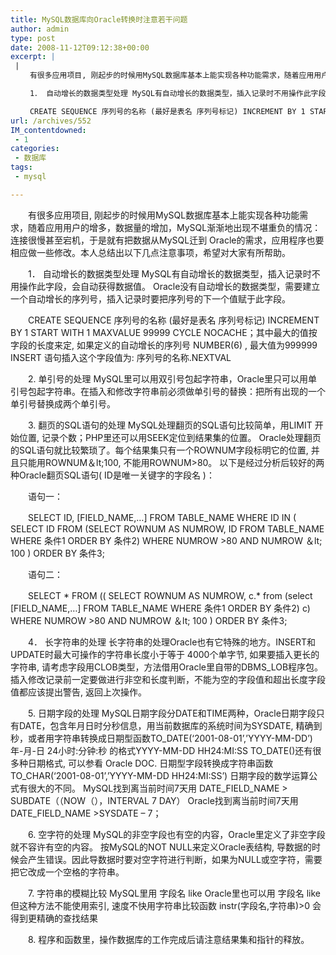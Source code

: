 ```yaml
---
title: MySQL数据库向Oracle转换时注意若干问题
author: admin
type: post
date: 2008-11-12T09:12:38+00:00
excerpt: |
 |
 　　有很多应用项目, 刚起步的时候用MySQL数据库基本上能实现各种功能需求，随着应用用户的增多，数据量的增加，MySQL渐渐地出现不堪重负的情况：连接很慢甚至宕机，于是就有把数据从MySQL迁到 Oracle的需求，应用程序也要相应做一些修改。本人总结出以下几点注意事项，希望对大家有所帮助。

 　　1． 自动增长的数据类型处理 MySQL有自动增长的数据类型，插入记录时不用操作此字段，会自动获得数据值。 Oracle没有自动增长的数据类型，需要建立一个自动增长的序列号，插入记录时要把序列号的下一个值赋于此字段。

 　　CREATE SEQUENCE 序列号的名称 (最好是表名 序列号标记) INCREMENT BY 1 START WITH 1 MAXVALUE 99999 CYCLE NOCACHE；其中最大的值按字段的长度来定, 如果定义的自动增长的序列号 NUMBER(6) , 最大值为999999 INSERT 语句插入这个字段值为: 序列号的名称.NEXTVAL
url: /archives/552
IM_contentdowned:
 - 1
categories:
 - 数据库
tags:
 - mysql

---
```

　　有很多应用项目, 刚起步的时候用MySQL数据库基本上能实现各种功能需求，随着应用用户的增多，数据量的增加，MySQL渐渐地出现不堪重负的情况：连接很慢甚至宕机，于是就有把数据从MySQL迁到 Oracle的需求，应用程序也要相应做一些修改。本人总结出以下几点注意事项，希望对大家有所帮助。

　　1． 自动增长的数据类型处理 MySQL有自动增长的数据类型，插入记录时不用操作此字段，会自动获得数据值。 Oracle没有自动增长的数据类型，需要建立一个自动增长的序列号，插入记录时要把序列号的下一个值赋于此字段。

　　CREATE SEQUENCE 序列号的名称 (最好是表名 序列号标记) INCREMENT BY 1 START WITH 1 MAXVALUE 99999 CYCLE NOCACHE；其中最大的值按字段的长度来定, 如果定义的自动增长的序列号 NUMBER(6) , 最大值为999999 INSERT 语句插入这个字段值为: 序列号的名称.NEXTVAL

　　2. 单引号的处理 MySQL里可以用双引号包起字符串，Oracle里只可以用单引号包起字符串。在插入和修改字符串前必须做单引号的替换：把所有出现的一个单引号替换成两个单引号。

　　3. 翻页的SQL语句的处理 MySQL处理翻页的SQL语句比较简单，用LIMIT 开始位置, 记录个数；PHP里还可以用SEEK定位到结果集的位置。 Oracle处理翻页的SQL语句就比较繁琐了。每个结果集只有一个ROWNUM字段标明它的位置, 并且只能用ROWNUM＆lt;100, 不能用ROWNUM>80。 以下是经过分析后较好的两种Oracle翻页SQL语句( ID是唯一关键字的字段名 )：

　　语句一：

　　SELECT ID, [FIELD\_NAME,…] FROM TABLE\_NAME WHERE ID IN ( SELECT ID FROM (SELECT ROWNUM AS NUMROW, ID FROM TABLE_NAME WHERE 条件1 ORDER BY 条件2) WHERE NUMROW >80 AND NUMROW ＆lt; 100 ) ORDER BY 条件3;

　　语句二：

　　SELECT \* FROM (( SELECT ROWNUM AS NUMROW, c.\* from (select [FIELD\_NAME,…] FROM TABLE\_NAME WHERE 条件1 ORDER BY 条件2) c) WHERE NUMROW >80 AND NUMROW ＆lt; 100 ) ORDER BY 条件3;

　　4． 长字符串的处理 长字符串的处理Oracle也有它特殊的地方。INSERT和UPDATE时最大可操作的字符串长度小于等于 4000个单字节, 如果要插入更长的字符串, 请考虑字段用CLOB类型，方法借用Oracle里自带的DBMS_LOB程序包。插入修改记录前一定要做进行非空和长度判断，不能为空的字段值和超出长度字段值都应该提出警告, 返回上次操作。

　　5. 日期字段的处理 MySQL日期字段分DATE和TIME两种，Oracle日期字段只有DATE，包含年月日时分秒信息，用当前数据库的系统时间为SYSDATE, 精确到秒，或者用字符串转换成日期型函数TO\_DATE(‘2001-08-01’,’YYYY-MM-DD’) 年-月-日 24小时:分钟:秒 的格式YYYY-MM-DD HH24:MI:SS TO\_DATE()还有很多种日期格式, 可以参看 Oracle DOC. 日期型字段转换成字符串函数TO\_CHAR(‘2001-08-01’,’YYYY-MM-DD HH24:MI:SS’) 日期字段的数学运算公式有很大的不同。 MySQL找到离当前时间7天用 DATE\_FIELD\_NAME > SUBDATE（（NOW（），INTERVAL 7 DAY） Oracle找到离当前时间7天用 DATE\_FIELD_NAME >SYSDATE – 7；

　　6. 空字符的处理 MySQL的非空字段也有空的内容，Oracle里定义了非空字段就不容许有空的内容。 按MySQL的NOT NULL来定义Oracle表结构, 导数据的时候会产生错误。因此导数据时要对空字符进行判断，如果为NULL或空字符，需要把它改成一个空格的字符串。

　　7. 字符串的模糊比较 MySQL里用 字段名 like Oracle里也可以用 字段名 like 但这种方法不能使用索引, 速度不快用字符串比较函数 instr(字段名,字符串)>0 会得到更精确的查找结果

　　8. 程序和函数里，操作数据库的工作完成后请注意结果集和指针的释放。